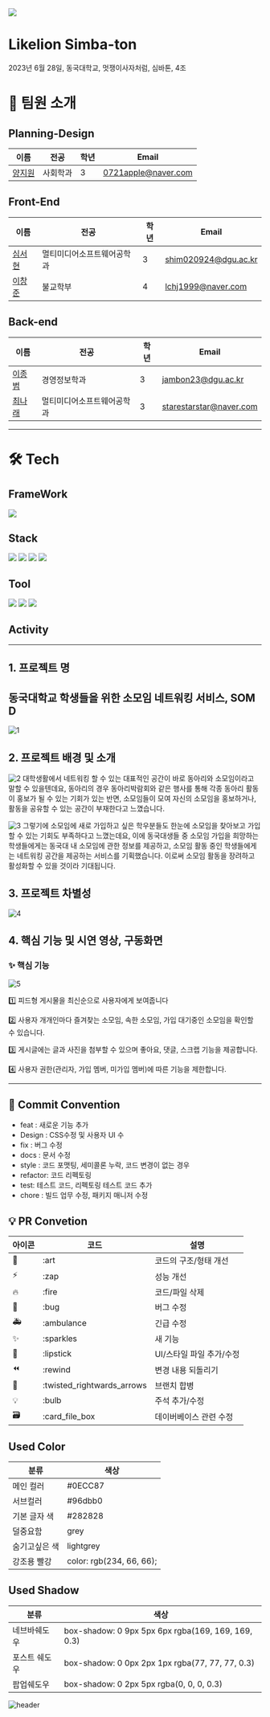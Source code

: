 <div><img src="https://capsule-render.vercel.app/api?type=waving&color=50:90cc89,0:009630&height=200&section=header&text=SomD&fontSize=90" /></div>




# Likelion Simba-ton

2023년 6월 28일, 동국대학교, 멋쟁이사자처럼, 심바톤, 4조

# 👋 팀원 소개

## Planning-Design

| 이름                                         | 전공    | 학년 | Email                |
| -------------------------------------------- | ------- | ---- | -------------------- |
| [양지원](https://github.com/JiwonYang721)    | 사회학과 |    3  | 0721apple@naver.com |

## Front-End

| 이름                                         | 전공                      | 학년 | Email                |
| -------------------------------------------- | ------------------------- | --- | -------------------- |
| [심서현](https://github.com/shimseohyun)     | 멀티미디어소프트웨어공학과 |    3  | shim020924@dgu.ac.kr |
| [이창준](https://github.com/CWDll)           | 불교학부                   |    4  | lchj1999@naver.com  |

## Back-end

| 이름                                        | 전공                      | 학년   | Email                  |
| ------------------------------------------- | ------------------------- | ------- | ---------------------  |
| [이종범](https://github.com/JongbeomLee623) | 경영정보학과               |    3   | jambon23@dgu.ac.kr     |
| [최나래](https://github.com/narae18)          | 멀티미디어소프트웨어공학과 |    3   | starestarstar@naver.com |

---

# 🛠️ Tech

## FrameWork

<div>
    <img src="https://img.shields.io/badge/Django-092E20?style=for-the-badge&logo=django&logoColor=white"/>
</div>


## Stack

<div>
    <img src="https://img.shields.io/badge/HTML5-E34F26?style=flat&logo=HTML5&logoColor=white"/>
    <img src="https://img.shields.io/badge/CSS3-1572B6?style=flat&logo=CSS3&logoColor=white" />
    <img src="https://img.shields.io/badge/JavaScript-F7DF1E?style=flat&logo=JavaScript&logoColor=white"/>
    <img src="https://img.shields.io/badge/Python-3776AB?style=flat&logo=Python&logoColor=white"/>
</div>


## Tool

<div>
    <img src="https://img.shields.io/badge/Notion-000000?style=flat&logo=Notion&logoColor=white"/>
    <img src="https://img.shields.io/badge/Discord-000000?style=flat&logo=Discord&logoColor=white"/>
    <img src="https://img.shields.io/badge/Github-000000?style=flat&logo=Github&logoColor=white"/>
</div>

## Activity


---

## 1. 프로젝트 명

## 동국대학교 학생들을 위한 소모임 네트워킹 서비스, SOM D 

![1](https://github.com/CWDll/likelion_week7_jsDOM/assets/127469340/c6b1fc47-9b55-4bcd-b7c4-ac9db9e40981)



## 2. 프로젝트 배경 및 소개

![2](https://github.com/CWDll/likelion_week7_jsDOM/assets/127469340/88768584-5507-4cd1-a0b8-d384acf99f86)
  대학생활에서 네트워킹 할 수 있는 대표적인 공간이 바로 동아리와 소모임이라고 말할 수 있을텐데요,
  동아리의 경우 동아리박람회와 같은 행사를 통해 각종 동아리 활동이 홍보가 될 수 있는 기회가 있는 반면, 소모임들이 모여 자신의 소모임을 홍보하거나, 활동을 공유할 수 있는 공간이 부재한다고 느꼈습니다.


![3](https://github.com/CWDll/likelion_week7_jsDOM/assets/127469340/358bc278-772a-48d7-adf4-aeedd4b35586)
  그렇기에 소모임에 새로 가입하고 싶은 학우분들도 한눈에 소모임을 찾아보고 가입할 수 있는 기회도 부족하다고 느꼈는데요, 이에 동국대생들 중 소모임 가입을 희망하는 학생들에게는 동국대 내 소모임에 관한 정보를 제공하고, 소모임 활동 중인 학생들에게는 네트워킹 공간을 제공하는 서비스를 기획했습니다. 이로써 소모임 활동을 장려하고 활성화할 수 있을 것이라 기대됩니다.




## 3. 프로젝트 차별성

![4](https://github.com/CWDll/likelion_week7_jsDOM/assets/127469340/70d9d958-43c2-480d-a7cc-c36aca2ca448)



## 4. 핵심 기능 및 시연 영상, 구동화면



### ✨ 핵심 기능 

![5](https://github.com/CWDll/likelion_week7_jsDOM/assets/127469340/848ccfb6-510f-47ea-88b2-7e362244e9e8)


 1️⃣ 피드형 게시물을 최신순으로 사용자에게 보여줍니다


 2️⃣ 사용자 개개인마다 즐겨찾는 소모임, 속한 소모임, 가입 대기중인 소모임을 확인할 수 있습니다.


 3️⃣ 게시글에는 글과 사진을 첨부할 수 있으며 좋아요, 댓글, 스크랩 기능을 제공합니다. 


 4️⃣ 사용자 권한(관리자, 가입 멤버, 미가입 멤버)에 따른 기능을 제한합니다.





---

## 🎯 Commit Convention

-   feat : 새로운 기능 추가
-   Design : CSS수정 및 사용자 UI 수
-   fix : 버그 수정
-   docs : 문서 수정
-   style : 코드 포맷팅, 세미콜론 누락, 코드 변경이 없는 경우
-   refactor: 코드 리펙토링
-   test: 테스트 코드, 리펙토링 테스트 코드 추가
-   chore : 빌드 업무 수정, 패키지 매니저 수정

## 💡 PR Convetion

| 아이콘 | 코드                       | 설명                     |
| ------ | -------------------------- | ------------------------ |
| 🎨     | :art                       | 코드의 구조/형태 개선    |
| ⚡️    | :zap                       | 성능 개선                |
| 🔥     | :fire                      | 코드/파일 삭제           |
| 🐛     | :bug                       | 버그 수정                |
| 🚑     | :ambulance                 | 긴급 수정                |
| ✨     | :sparkles                  | 새 기능                  |
| 💄     | :lipstick                  | UI/스타일 파일 추가/수정 |
| ⏪     | :rewind                    | 변경 내용 되돌리기       |
| 🔀     | :twisted_rightwards_arrows | 브랜치 합병              |
| 💡     | :bulb                      | 주석 추가/수정           |
| 🗃      | :card_file_box             | 데이버베이스 관련 수정   |

## Used Color
|   분류        | 색상
| ------------- | ------------------------- |
| 메인 컬러     | #0ECC87
| 서브컬러      | #96dbb0
| 기본 글자 색  | #282828
| 덜중요함      | grey
| 숨기고싶은 색 | lightgrey
| 강조용 빨강   | color: rgb(234, 66, 66);

## Used Shadow
|   분류        | 색상
| ------------- | --------------------------------------------------- |
| 네브바쉐도우  | box-shadow: 0 9px 5px 6px rgba(169, 169, 169, 0.3)
| 포스트 쉐도우 | box-shadow: 0 0px 2px 1px rgba(77, 77, 77, 0.3)
| 팝업쉐도우    | box-shadow: 0 2px 5px rgba(0, 0, 0, 0.3)






![header](https://capsule-render.vercel.app/api?type=slice&color=gradient&height=200&section=footer&text=Thanks!&fontSize=100)
